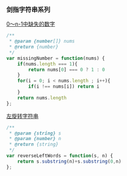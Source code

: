 ### 剑指字符串系列

[0～n-1中缺失的数字](https://leetcode-cn.com/problems/que-shi-de-shu-zi-lcof/)

```javascript
/**
 * @param {number[]} nums
 * @return {number}
 */
var missingNumber = function(nums) {
    if(nums.length === 1){
        return nums[0] === 0 ? 1 : 0
    }
    for(i = 0; i < nums.length ; i++){
        if(i !== nums[i]) return i
    }
    return nums.length
};
```

[左旋转字符串](https://leetcode-cn.com/problems/zuo-xuan-zhuan-zi-fu-chuan-lcof/)

```javascript
/**
 * @param {string} s
 * @param {number} n
 * @return {string}
 */
var reverseLeftWords = function(s, n) {
    return s.substring(n)+s.substring(0,n)
};
```
